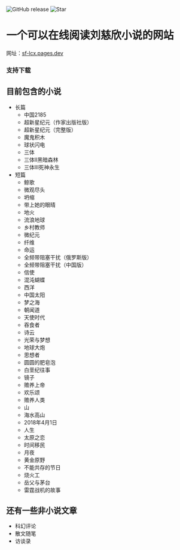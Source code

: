 ![GitHub release](https://badgen.net/github/release/WinMCHG31400/sf-lcx-read)
![Star](https://badgen.net/github/stars/WinMCHG31400/sf-lcx-read)
# 一个可以在线阅读刘慈欣小说的网站
网址：[sf-lcx.pages.dev](https:\\sf-lcx.pages.dev)
### 支持下载
## 目前包含的小说
- 长篇
    - 中国2185
    - 超新星纪元（作家出版社版）
    - 超新星纪元（完整版）
    - 魔鬼积木
    - 球状闪电
    - 三体
    - 三体Ⅱ黑暗森林
    - 三体Ⅲ死神永生
- 短篇
    - 鲸歌
    - 微观尽头
    - 坍缩
    - 带上她的眼晴
    - 地火
    - 流浪地球
    - 乡村教师
    - 微纪元
    - 纤维
    - 命运
    - 全频带阻塞干扰（俄罗斯版）
    - 全频带阻塞干扰（中国版）
    - 信使
    - 混沌蝴蝶
    - 西洋
    - 中国太阳
    - 梦之海
    - 朝闻道
    - 天使时代
    - 吞食者
    - 诗云
    - 光荣与梦想
    - 地球大炮
    - 思想者
    - 圆圆的肥皂泡
    - 白垩纪往事
    - 镜子
    - 赡养上帝
    - 欢乐颂
    - 赡养人类
    - 山
    - 海水高山
    - 2018年4月1日
    - 人生
    - 太原之恋
    - 时间移民
    - 月夜
    - 黄金原野
    - 不能共存的节日
    - 烧火工
    - 岳父与茅台
    - 雷霆战机的故事 
## 还有一些非小说文章
- 科幻评论
- 散文随笔
- 访谈录